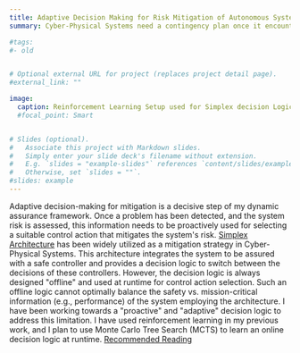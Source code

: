 ```yaml
---
title: Adaptive Decision Making for Risk Mitigation of Autonomous Systems
summary: Cyber-Physical Systems need a contingency plan once it encounters high risk because of operational hazards.

#tags:
#- old


# Optional external URL for project (replaces project detail page).
#external_link: ""

image:
  caption: Reinforcement Learning Setup used for Simplex decision Logic
  #focal_point: Smart


# Slides (optional).
#   Associate this project with Markdown slides.
#   Simply enter your slide deck's filename without extension.
#   E.g. `slides = "example-slides"` references `content/slides/example-slides.md`.
#   Otherwise, set `slides = ""`.
#slides: example
---
```


Adaptive decision-making for mitigation is a decisive step of my dynamic assurance framework. Once a problem has been detected, and the system risk is assessed, this information needs to be proactively used for selecting a suitable control action that mitigates the system's risk. [Simplex Architecture](https://ieeexplore.ieee.org/abstract/document/703255?casa_token=b0hDZcHUVyEAAAAA:OOwd116kACcSTNvS2kPzORhUTmzYF8QlX5KS3i9YJpGaMq9-YjbTmrX1Dz0Jb521WuKGDaFH9Q) has been widely utilized as a mitigation strategy in Cyber-Physical Systems. This architecture integrates the system to be assured with a safe controller and provides a decision logic to switch between the decisions of these controllers. However, the decision logic is always designed "offline" and used at runtime for control action selection. Such an offline logic cannot optimally balance the safety vs. mission-critical information (e.g., performance) of the system employing the architecture. I have been working towards a "proactive" and "adaptive" decision logic to address this limitation. I have used reinforcement learning in my previous work, and I plan to use Monte Carlo Tree Search (MCTS) to learn an online decision logic at runtime. [Recommended Reading](https://www.sciencedirect.com/science/article/abs/pii/S1383762120300540)
